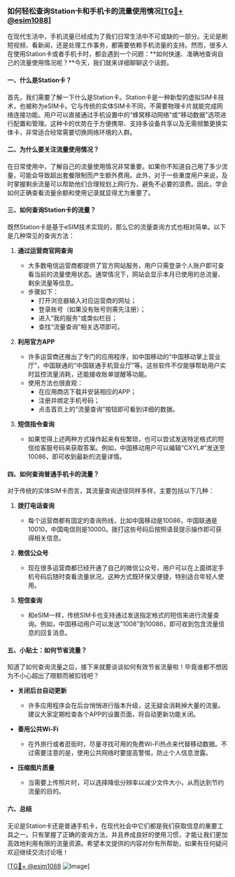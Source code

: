 ### 如何轻松查询Station卡和手机卡的流量使用情况[[TG💪+ @esim1088](https://t.me/s/esim1088)]

在现代生活中，手机流量已经成为了我们日常生活中不可或缺的一部分。无论是刷短视频、看新闻，还是处理工作事务，都需要依赖手机流量的支持。然而，很多人在使用Station卡或者手机卡时，都会遇到一个问题：**如何快速、准确地查询自己的流量使用情况呢？**今天，我们就来详细聊聊这个话题。

#### 一、什么是Station卡？

首先，我们需要了解一下什么是Station卡。Station卡是一种新型的虚拟SIM卡技术，也被称为eSIM卡。它与传统的实体SIM卡不同，不需要物理卡片就能完成网络连接功能。用户可以直接通过手机设置中的“蜂窝移动网络”或“移动数据”选项进行配置和管理。这种卡的优势在于方便携带、支持多设备共享以及无需频繁更换实体卡，非常适合经常需要切换网络环境的人群。

#### 二、为什么要关注流量使用情况？

在日常使用中，了解自己的流量使用情况非常重要。如果你不知道自己用了多少流量，可能会导致超出套餐限制而产生额外费用。此外，对于一些重度用户来说，及时掌握剩余流量可以帮助他们合理规划上网行为，避免不必要的浪费。因此，学会如何正确查看流量余额和使用记录就显得尤为重要了。

#### 三、如何查询Station卡的流量？

既然Station卡是基于eSIM技术实现的，那么它的流量查询方式也相对简单。以下是几种常见的查询方法：

1. **通过运营商官网查询**
   - 大多数电信运营商都提供了官方网站服务，用户只需登录个人账户即可查看当前的流量使用状态。通常情况下，网站会显示本月已使用的总流量、剩余流量等信息。
   - 步骤如下：
     - 打开浏览器输入对应运营商的网址；
     - 登录账号（如果没有账号则需先注册）；
     - 进入“我的服务”或类似栏目；
     - 查找“流量查询”相关选项即可。

2. **利用官方APP**
   - 许多运营商还推出了专门的应用程序，如中国移动的“中国移动掌上营业厅”，中国联通的“中国联通手机营业厅”等。这些软件不仅能够帮助用户实时监控流量消耗，还能接收账单提醒等功能。
   - 使用方法也很直观：
     - 在应用商店下载并安装相应的APP；
     - 注册并绑定手机号码；
     - 点击首页上的“流量查询”按钮即可看到详细的数据。

3. **短信指令查询**
   - 如果觉得上述两种方式操作起来有些繁琐，也可以尝试发送特定格式的短信给客服号码来获取答案。例如，中国移动用户可以编辑“CXYL#”发送至10086，即可收到最新的流量详情。

#### 四、如何查询普通手机卡的流量？

对于传统的实体SIM卡而言，其流量查询途径同样多样，主要包括以下几种：

1. **拨打电话查询**
   - 每个运营商都有固定的查询热线，比如中国移动是10086，中国联通是10010，中国电信则是10000。拨打这些号码后按照语音提示操作即可获得相关信息。

2. **微信公众号**
   - 现在很多运营商都已经开通了自己的微信公众号，用户可以在上面绑定手机号码后随时查看流量状况。这种方式既环保又便捷，特别适合年轻人使用。

3. **短信查询**
   - 和eSIM一样，传统SIM卡也支持通过发送指定格式的短信来进行流量查询。例如，中国移动用户可以发送“1008”到10086，即可收到包含流量信息的回复消息。

#### 五、小贴士：如何节省流量？

知道了如何查询流量之后，接下来就要谈谈如何有效节省流量啦！毕竟谁都不想因为不小心超出了限额而被扣钱吧？

- **关闭后台自动更新**
  - 许多应用程序会在后台悄悄进行版本升级，这无疑会消耗掉大量的流量。建议大家定期检查各个APP的设置页面，将自动更新功能关闭。

- **善用公共Wi-Fi**
  - 在外旅行或者逛街时，尽量寻找可用的免费Wi-Fi热点来代替移动数据。不过需要注意的是，使用公共网络时要提高警惕，防止个人信息泄露。

- **压缩图片质量**
  - 当需要上传照片时，可以选择降低分辨率以减少文件大小，从而达到节约流量的目的。

#### 六、总结

无论是Station卡还是普通手机卡，在现代社会中它们都是我们获取信息的重要工具之一。只有掌握了正确的查询方法，并且养成良好的使用习惯，才能让我们更加高效地利用有限的流量资源。希望本文提供的内容对你有所帮助，如果有任何疑问欢迎继续交流讨论哦！

[[TG💪+ @esim1088](https://t.me/s/esim1088) ![Image](https://i.postimg.cc/4NQfJmqS/Snipaste-2025-05-13-00-14-12.png)]